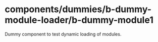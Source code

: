 # components/dummies/b-dummy-module-loader/b-dummy-module1

Dummy component to test dynamic loading of modules.

